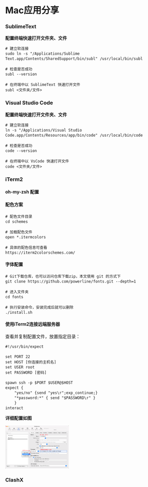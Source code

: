 # Mac应用分享

### SublimeText

**配置终端快速打开文件夹、文件**

```shell
# 建立软连接
sudo ln -s "/Applications/Sublime Text.app/Contents/SharedSupport/bin/subl" /usr/local/bin/subl

# 检查是否成功
subl --version

# 在终端中以 SublimeText 快速打开文件
subl <文件夹/文件>
```

### Visual Studio Code

**配置终端快速打开文件夹、文件**

```shell
# 建立软连接
ln -s "/Applications/Visual Studio Code.app/Contents/Resources/app/bin/code" /usr/local/bin/code

# 检查是否成功
code --version

# 在终端中以 VsCode 快速打开文件
code <文件夹/文件>
```

### iTerm2 

#### oh-my-zsh 配置

<Linkcard url="https://ohmyz.sh/" title="官方地址" description="https://ohmyz.sh/"/>

#### 配色方案

<Linkcard url="https://github.com/mbadolato/iTerm2-Color-Schemes" title="参考仓库" description="https://github.com/mbadolato/iTerm2-Color-Schemes"/>

```shell
# 配色文件目录
cd schemes

# 加载配色文件
open *.itermcolors

# 具体的配色信息可查看
https://iterm2colorschemes.com/
```

#### 字体配置

<Linkcard url="https://github.com/powerline/fonts" title="参考仓库" description="https://github.com/powerline/fonts"/>

```shell
# Git下载仓库，也可以访问仓库下载zip，本文使用 git 的方式下
git clone https://github.com/powerline/fonts.git --depth=1

# 进入文件夹
cd fonts

# 执行安装命令，安装完成后就可以删除
./install.sh
```

#### 使用iTerm2连接远端服务器

查看并复制配置文件，放置指定目录：
```shell
#!/usr/bin/expect

set PORT 22
set HOST [你连接的主机名]
set USER root
set PASSWORD [密码]

spawn ssh -p $PORT $USER@$HOST
expect {
    "yes/no" {send "yes\r";exp_continue;}
    "*password:*" { send "$PASSWORD\r" }
    }
interact
```

**详细配置如图**
<p>
<img src="../public/img/mac/iTerm2.png" width="40%" height="30%" alt="最终示例图">
</p>

### ClashX
<Linkcard url="https://bucd.me/#/register?code=49v7nXMT" title="Bucd" description="推荐梯子"/>

